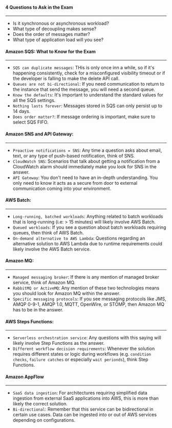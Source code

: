 #### 4 Questions to Ask in the Exam

___

* Is it synchronous or asynchronous workload?
* What type of decoupling makes sense?
* Does the order of messages matter?
* What type of application load will you see?

#### Amazon SQS: What to Know for the Exam

___

* `SQS can duplicate messages`: THis is only once inn a while, so if it's happening consistently, check for a
  misconfigured visibility timeout or if the developer is falling to make the delete API call.
* `Queues are not bi-directional`: If you need communication to return to the instance that send the message, you will
  need a second queue.
* `Know the defaults`: It's important to understand the standard values for all the SQS settings.
* `Nothing lasts forever`: Messages stored in SQS can only persist up to 14 days.
* `Does order matter?`: If message ordering is important, make sure to select SQS FIFO.

#### Amazon SNS and API Gateway:

___

* `Proactive notifications = SNS`: Any time a question asks about email, text, or any type of push-based notification,
  think of SNS.
* `CloudWatch SNS`: Scenarios that talk about getting a notification from a CloudWatch alarm should immediately make you
  look for SNS in the answer.
* `API Gateway`: You don't need to have an in-depth understanding. You only need to know it acts as a secure from door
  to external communication coming into your environment.

#### AWS Batch:

___

* `Long-running, batched workloads`: Anything related to batch workloads that is long-running (i.e: > 15 minutes) will
  likely involve AWS Batch.
* `Queued workloads`: If you see a question about batch workloads requiring queues, then think of AWS Batch.
* `On-demand alternative to AWS Lambda`: Questions regarding an alternative solution to AWS Lambda due to runtime
  requirements could likely involve the AWS Batch service.

#### Amazon MQ:

___

* `Managed messaging broker`: If there is any mention of managed broker service, think of Amazon MQ.
* `RabbitMQ or ActiveMQ`: Any mention of these two technologies means you should look for Amazon MQ within the answer.
* `Specific messaging protocols`: If you see messaging protocols like JMS, AMQP 0-9-1, AMQP 1.0, MQTT, OpenWire, or
  STOMP, then Amazon MQ has to be in the answer.

#### AWS Steps Functions:

___

* `Serverless orchestration service`: Any questions with this saying will likely involve Step Functions as the answer.
* `Different workflow decision requirements`: Whenever the solution requires different states or logic during
  workflows (e.g. `condition checks`, `failure catches` or especially `wait perionds`), think Step Functions.

#### Amazon AppFlow

___

* `SaaS data ingestion`: For architectures requiring simplified data ingestion from external SaaS applications into AWS,
  this is more than likely the correct solution.
* `Bi-directional`: Remember that this service can be bidirectional in certain use cases. Data can be ingested into or
  out of AWS services depending on configurations.